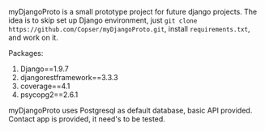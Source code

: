 myDjangoProto is a small prototype project for future django projects. The idea is to skip set up
Django environment, just `git clone https://github.com/Copser/myDjangoProto.git`, install `requirements.txt`,
and work on it.

Packages:

1. Django==1.9.7
2. djangorestframework==3.3.3
3. coverage==4.1
4. psycopg2==2.6.1

myDjangoProto uses Postgresql as default database, basic API provided.
Contact app is provided, it need's to be tested.
